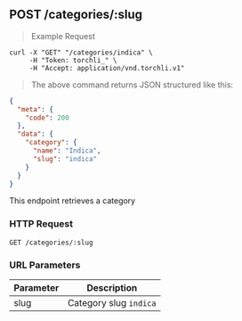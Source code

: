 ## POST /categories/:slug

> Example Request

```shell
curl -X "GET" "/categories/indica" \
     -H "Token: torchli_" \
     -H "Accept: application/vnd.torchli.v1"
```

> The above command returns JSON structured like this:

```json
{
  "meta": {
    "code": 200
  },
  "data": {
    "category": {
      "name": "Indica",
      "slug": "indica"
    }
  }
}
```

This endpoint retrieves a category

### HTTP Request

`GET /categories/:slug`

### URL Parameters

Parameter | Description
--------- | -----------
slug | Category slug `indica`
